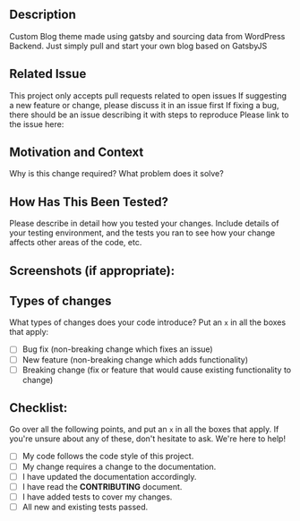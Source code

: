 ## Description
Custom Blog theme made using gatsby and sourcing data from WordPress Backend. Just simply pull and start your own blog based on GatsbyJS

## Related Issue
This project only accepts pull requests related to open issues
If suggesting a new feature or change, please discuss it in an issue first
If fixing a bug, there should be an issue describing it with steps to reproduce
Please link to the issue here:

## Motivation and Context
Why is this change required? What problem does it solve?

## How Has This Been Tested?
Please describe in detail how you tested your changes.
Include details of your testing environment, and the tests you ran to
see how your change affects other areas of the code, etc.

## Screenshots (if appropriate):

## Types of changes
What types of changes does your code introduce? Put an `x` in all the boxes that apply:
- [ ] Bug fix (non-breaking change which fixes an issue)
- [ ] New feature (non-breaking change which adds functionality)
- [ ] Breaking change (fix or feature that would cause existing functionality to change)

## Checklist:
Go over all the following points, and put an `x` in all the boxes that apply.
If you're unsure about any of these, don't hesitate to ask. We're here to help!
- [ ] My code follows the code style of this project.
- [ ] My change requires a change to the documentation.
- [ ] I have updated the documentation accordingly.
- [ ] I have read the **CONTRIBUTING** document.
- [ ] I have added tests to cover my changes.
- [ ] All new and existing tests passed.
